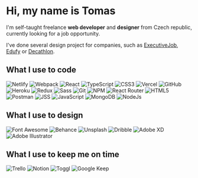 # Hi, my name is Tomas

I'm self-taught freelance **web developer** and **designer** from Czech republic, currently looking for a job opportunity.

I've done several design project for companies, such as [ExecutiveJob](https://www.executivejob.cz/), [Edufy](https://www.edufy.cz/) or [Decathlon](https://www.decathlon.cz/).

## What I use to code

![Netlify](https://img.shields.io/badge/-Netlify-00C7B7?style=flat-square&logo=netlify&logoColor=white)
![Webpack](https://img.shields.io/badge/-Webpack-8DD6F9?style=flat-square&logo=webpack&logoColor=black)
![React](https://img.shields.io/badge/-React-61DAFB?style=flat-square&logo=react&logoColor=black)
![TypeScript](https://img.shields.io/badge/-TypeScript-3178C6?style=flat-square&logo=typescript&logoColor=white)
![CSS3](https://img.shields.io/badge/-CSS3-1572B6?style=flat-square&logo=css3&logoColor=white)
![Vercel](https://img.shields.io/badge/-Vercel-000000?style=flat-square&logo=vercel&logoColor=white)
![GitHub](https://img.shields.io/badge/-GitHub-181717?style=flat-square&logo=GitHub&logoColor=white)
![Heroku](https://img.shields.io/badge/-Heroku-430098?style=flat-square&logo=heroku&logoColor=white)
![Redux](https://img.shields.io/badge/-Redux-764ABC?style=flat-square&logo=redux&logoColor=white)
![Sass](https://img.shields.io/badge/-Sass-CC6699?style=flat-square&logo=sass&logoColor=white)
![Git](https://img.shields.io/badge/-Git-F05032?style=flat-square&logo=git&logoColor=white)
![NPM](https://img.shields.io/badge/-NPM-CB3837?style=flat-square&logo=npm&logoColor=white)
![React Router](https://img.shields.io/badge/-React%20Router-CA4245?style=flat-square&logo=React-Router&logoColor=white)
![HTML5](https://img.shields.io/badge/-HTML5-E34F26?style=flat-square&logo=html5&logoColor=white)
![Postman](https://img.shields.io/badge/-Postman-FF6C37?style=flat-square&logo=postman&logoColor=white)
![JSS](https://img.shields.io/badge/-JSS-F7DF1E?style=flat-square&logo=jss&logoColor=black)
![JavaScript](https://img.shields.io/badge/-JavaScript-F7DF1E?style=flat-square&logo=javascript&logoColor=black)
![MongoDB](https://img.shields.io/badge/-MongoDB-47A248?style=flat-square&logo=mongodb&logoColor=white)
![NodeJs](https://img.shields.io/badge/-Nodejs-339933?style=flat-square&logo=Node.js&logoColor=white)

## What I use to design

![Font Awesome](https://img.shields.io/badge/-Font%20Awesome-339AF0?style=flat-square&logo=font-awesome&logoColor=white)
![Behance](https://img.shields.io/badge/-Behance-1769FF?style=flat-square&logo=behance&logoColor=white)
![Unsplash](https://img.shields.io/badge/-Unsplash-000000?style=flat-square&logo=unsplash&logoColor=white)
![Dribble](https://img.shields.io/badge/-Dribble-EA4C89?style=flat-square&logo=dribble&logoColor=white)
![Adobe XD](https://img.shields.io/badge/-Adobe%20XD-FF61F6?style=flat-square&logo=adobe-xd&logoColor=white)
![Adobe Illustrator](https://img.shields.io/badge/-Adobe%20Illustrator-FF9A00?style=flat-square&logo=adobe-illustrator&logoColor=white)

## What I use to keep me on time
![Trello](https://img.shields.io/badge/-Trello-0052CC?style=flat-square&logo=trello&logoColor=white)
![Notion](https://img.shields.io/badge/-Notion-000000?style=flat-square&logo=notion&logoColor=white)
![Toggl](https://img.shields.io/badge/-Toggl-E01B22?style=flat-square&logo=toggl&logoColor=white)
![Google Keep](https://img.shields.io/badge/-Google%20Keep-FFBB00?style=flat-square&logo=google-keep&logoColor=black)
<!--
**gdulik/gdulik** is a ✨ _special_ ✨ repository because its `README.md` (this file) appears on your GitHub profile.

Here are some ideas to get you started:

- 🔭 I’m currently working on ...
- 🌱 I’m currently learning ...
- 👯 I’m looking to collaborate on ...
- 🤔 I’m looking for help with ...
- 💬 Ask me about ...
- 📫 How to reach me: ...
- 😄 Pronouns: ...
- ⚡ Fun fact: ...
-->
